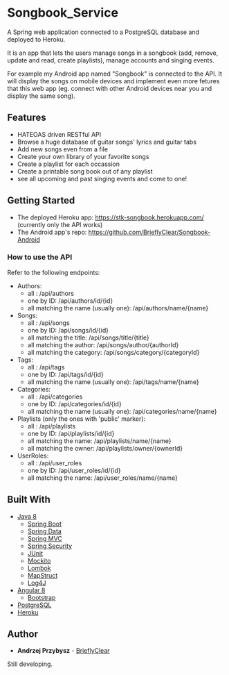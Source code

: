# Songbook_Service
A Spring web application connected to a PostgreSQL database and deployed to Heroku.

It is an app that lets the users manage songs in a songbook (add, remove, update and read, create playlists), manage accounts and singing events.

For example my Android app named "Songbook" is connected to the API. It will display the songs on mobile devices and implement even more fetures that this web app (eg. connect with other Android devices near you and display the same song).

## Features
* HATEOAS driven RESTful API
* Browse a huge database of guitar songs' lyrics and guitar tabs
* Add new songs even from a file
* Create your own library of your favorite songs
* Create a playlist for each occassion
* Create a printable song book out of any playlist
* see all upcoming and past singing events and come to one!

## Getting Started
 * The deployed Heroku app: https://stk-songbook.herokuapp.com/ (currently only the API works)
 * The Android app's repo: https://github.com/BrieflyClear/Songbook-Android

### How to use the API
Refer to the following endpoints:
* Authors:
   * all : /api/authors
   * one by ID: /api/authors/id/{id}
   * all matching the name (usually one): /api/authors/name/{name}
 * Songs:
   * all : /api/songs
   * one by ID: /api/songs/id/{id}
   * all matching the title: /api/songs/title/{title}
   * all matching the author: /api/songs/author/{authorId}
   * all matching the category: /api/songs/category/{categoryId}
 * Tags:
   * all : /api/tags
   * one by ID: /api/tags/id/{id}
   * all matching the name (usually one): /api/tags/name/{name}
 * Categories:
   * all : /api/categories
   * one by ID: /api/categories/id/{id}
   * all matching the name (usually one): /api/categories/name/{name}
 * Playlists (only the ones with 'public' marker):
   * all : /api/playlists
   * one by ID: /api/playlists/id/{id}
   * all matching the name: /api/playlists/name/{name}
   * all matching the owner: /api/playlists/owner/{ownerId}
 * UserRoles:
   * all : /api/user_roles
   * one by ID: /api/user_roles/id/{id}
   * all matching the name: /api/user_roles/name/{name}

## Built With
* [Java 8]()
  * [Spring Boot]()
  * [Spring Data]()
  * [Spring MVC]()
  * [Spring Security]()
  * [JUnit]()
  * [Mockito]()
  * [Lombok]()
  * [MapStruct]()
  * [Log4J]()
* [Angular 8]()
  * [Bootstrap]()
* [PostgreSQL]()
* [Heroku]()

## Author

* **Andrzej Przybysz** - [BrieflyClear](https://github.com/BirieflyClear)

Still developing.

